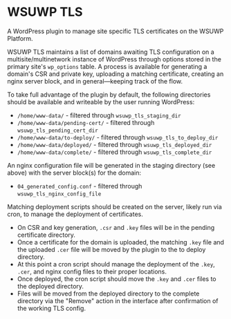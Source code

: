 # WSUWP TLS

A WordPress plugin to manage site specific TLS certificates on the WSUWP Platform.

WSUWP TLS maintains a list of domains awaiting TLS configuration on a multisite/multinetwork instance of WordPress through options stored in the primary site's `wp_options` table. A process is available for generating a domain's CSR and private key, uploading a matching certificate, creating an nginx server block, and in general—keeping track of the flow.

To take full advantage of the plugin by default, the following directories should be available and writeable by the user running WordPress:

* `/home/www-data/` - filtered through `wsuwp_tls_staging_dir`
* `/home/www-data/pending-cert/` - filtered through `wsuwp_tls_pending_cert_dir`
* `/home/www-data/to-deploy/` - filtered through `wsuwp_tls_to_deploy_dir`
* `/home/www-data/deployed/` - filtered through `wsuwp_tls_deployed_dir`
* `/home/www-data/complete/` - filtered through `wsuwp_tls_complete_dir`

An nginx configuration file will be generated in the staging directory (see above) with the server block(s) for the domain:

* `04_generated_config.conf` - filtered through `wsuwp_tls_nginx_config_file`

Matching deployment scripts should be created on the server, likely run via cron, to manage the deployment of certificates.

* On CSR and key generation, `.csr` and `.key` files will be in the pending certificate directory.
* Once a certificate for the domain is uploaded, the matching `.key` file and the uploaded `.cer` file will be moved by the plugin to the to deploy directory.
* At this point a cron script should manage the deployment of the `.key`, `.cer`, and nginx config files to their proper locations.
* Once deployed, the cron script should move the `.key` and `.cer` files to the deployed directory.
* Files will be moved from the deployed directory to the complete directory via the "Remove" action in the interface after confirmation of the working TLS config.
